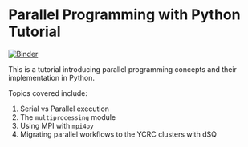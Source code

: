 # Parallel Programming with Python Tutorial

[![Binder](https://mybinder.org/badge.svg)](https://mybinder.org/v2/gh/ycrc/parallel_python/master)

This is a tutorial introducing parallel programming concepts and their implementation in Python. 

Topics covered include:

1. Serial vs Parallel execution
2. The `multiprocessing` module
3. Using MPI with `mpi4py`
4. Migrating parallel workflows to the YCRC clusters with dSQ



